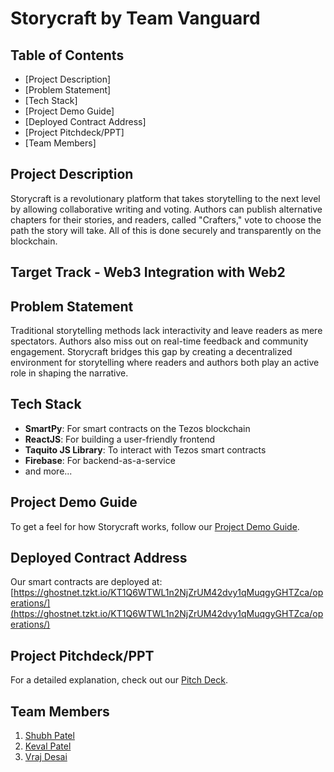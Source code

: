 # Storycraft by Team Vanguard

## Table of Contents
- [Project Description]
- [Problem Statement]
- [Tech Stack]
- [Project Demo Guide]
- [Deployed Contract Address]
- [Project Pitchdeck/PPT]
- [Team Members]

## Project Description
Storycraft is a revolutionary platform that takes storytelling to the next level by allowing collaborative writing and voting. Authors can publish alternative chapters for their stories, and readers, called "Crafters," vote to choose the path the story will take. All of this is done securely and transparently on the blockchain.

## Target Track - Web3 Integration with Web2

## Problem Statement
Traditional storytelling methods lack interactivity and leave readers as mere spectators. Authors also miss out on real-time feedback and community engagement. Storycraft bridges this gap by creating a decentralized environment for storytelling where readers and authors both play an active role in shaping the narrative.

## Tech Stack
- **SmartPy**: For smart contracts on the Tezos blockchain
- **ReactJS**: For building a user-friendly frontend
- **Taquito JS Library**: To interact with Tezos smart contracts
- **Firebase**: For backend-as-a-service
- and more...

## Project Demo Guide
To get a feel for how Storycraft works, follow our [Project Demo Guide](https://gamma.app/docs/StoryCraft-Demo-Guide-bkso85iz8z9pghq).

## Deployed Contract Address
Our smart contracts are deployed at: [https://ghostnet.tzkt.io/KT1Q6WTWL1n2NjZrUM42dvy1qMuqgyGHTZca/operations/](https://ghostnet.tzkt.io/KT1Q6WTWL1n2NjZrUM42dvy1qMuqgyGHTZca/operations/)

## Project Pitchdeck/PPT
For a detailed explanation, check out our [Pitch Deck](https://gamma.app/docs/Storycraft-Revolutionizing-Storytelling-through-Blockchain-g0l1ap85v266rr3).

## Team Members
1) [Shubh Patel](https://twitter.com/BholuBholuu)
2) [Keval Patel](https://twitter.com/NotOnlyJustOnly)
3) [Vraj Desai](https://twitter.com/notdguynxtdoor)
